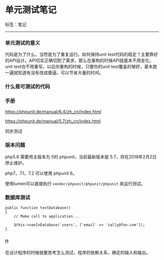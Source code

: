# 单元测试笔记

标签：笔记

---

### 单元测试的意义

代码是为了什么，当然是为了重复运行。如何保持unit test代码的稳定？主要靠好的API设计。API切实正确切割了需求，那么在重构的时候API就基本不用变化，unit test也不用重写。以后你重构的时候，只要你的unit test覆盖的够好，基本跑一遍就知道有没有改成傻逼。可以节省大量的时间。

### 什么是可测试的代码

### 手册

https://phpunit.de/manual/6.4/zh_cn/index.html

https://phpunit.de/manual/5.7/zh_cn/index.html

同步测试

### 版本问题

php5.6 需要用主版本为 5的 phpunit，当前最新版本是 5.7，将在2018年2月2日停止维护。

php7，7.1，7.2 可以使用 phpunit 6。

使用lumen可以直接执行 `vendor/phpunit/phpunit/phpunit` 来运行测试。

### 数据库测试

```
public function testDatabase()
{
    // Make call to application...

    $this->seeInDatabase('users', ['email' => 'sally@foo.com']);
}
```

### !!

在设计程序的时候就要思考怎么测试，程序的依赖关系，确定的输入和输出。

<!--stackedit_data:
eyJoaXN0b3J5IjpbMjA3NTUwOTYwMSwyNDk3NTY5NCwtMTMwOD
Q0ODQ0Nl19
-->